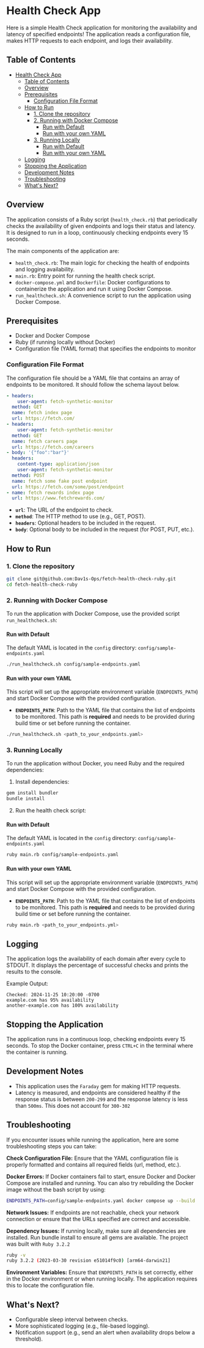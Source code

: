 # Health Check App

Here is a simple Health Check application for monitoring the availability and latency of specified endpoints! The application reads a configuration file, makes HTTP requests to each endpoint, and logs their availability.

## Table of Contents

- [Health Check App](#health-check-app)
  - [Table of Contents](#table-of-contents)
  - [Overview](#overview)
  - [Prerequisites](#prerequisites)
    - [Configuration File Format](#configuration-file-format)
  - [How to Run](#how-to-run)
    - [1. Clone the repository](#1-clone-the-repository)
    - [2. Running with Docker Compose](#2-running-with-docker-compose)
      - [Run with Default](#run-with-default)
      - [Run with your own YAML](#run-with-your-own-yaml)
    - [3. Running Locally](#3-running-locally)
      - [Run with Default](#run-with-default-1)
      - [Run with your own YAML](#run-with-your-own-yaml-1)
  - [Logging](#logging)
  - [Stopping the Application](#stopping-the-application)
  - [Development Notes](#development-notes)
  - [Troubleshooting](#troubleshooting)
  - [What's Next?](#whats-next)

## Overview

The application consists of a Ruby script (`health_check.rb`) that periodically checks the availability of given endpoints and logs their status and latency. It is designed to run in a loop, continuously checking endpoints every 15 seconds.

The main components of the application are:
- `health_check.rb`: The main logic for checking the health of endpoints and logging availability.
- `main.rb`: Entry point for running the health check script.
- `docker-compose.yml` and `Dockerfile`: Docker configurations to containerize the application and run it using Docker Compose.
- `run_healthcheck.sh`: A convenience script to run the application using Docker Compose.

## Prerequisites

- Docker and Docker Compose
- Ruby (if running locally without Docker)
- Configuration file (YAML format) that specifies the endpoints to monitor

### Configuration File Format
The configuration file should be a YAML file that contains an array of endpoints to be monitored. It should follow the schema layout below.

```yaml
- headers:
    user-agent: fetch-synthetic-monitor
  method: GET
  name: fetch index page
  url: https://fetch.com/
- headers:
    user-agent: fetch-synthetic-monitor
  method: GET
  name: fetch careers page
  url: https://fetch.com/careers
- body: '{"foo":"bar"}'
  headers:
    content-type: application/json
    user-agent: fetch-synthetic-monitor
  method: POST
  name: fetch some fake post endpoint
  url: https://fetch.com/some/post/endpoint
- name: fetch rewards index page
  url: https://www.fetchrewards.com/
```
- **`url`**: The URL of the endpoint to check.
- **`method`**: The HTTP method to use (e.g., GET, POST).
- **`headers`**: Optional headers to be included in the request.
- **`body`**: Optional body to be included in the request (for POST, PUT, etc.).

## How to Run

### 1. Clone the repository
```bash
git clone git@github.com:Dav1s-Ops/fetch-health-check-ruby.git
cd fetch-health-check-ruby
```

### 2. Running with Docker Compose
To run the application with Docker Compose, use the provided script `run_healthcheck.sh`:

#### Run with Default
The default YAML is located in the `config` directory: `config/sample-endpoints.yaml`
```bash
./run_healthcheck.sh config/sample-endpoints.yaml
```

#### Run with your own YAML
This script will set up the appropriate environment variable (`ENDPOINTS_PATH`) and start Docker Compose with the provided configuration.
- **`ENDPOINTS_PATH`**: Path to the YAML file that contains the list of endpoints to be monitored. This path is **required** and needs to be provided during build time or set before running the container.
```bash
./run_healthcheck.sh <path_to_your_endpoints.yaml>
```


### 3. Running Locally
To run the application without Docker, you need Ruby and the required dependencies:

1. Install dependencies:

```bash
gem install bundler
bundle install
```

2. Run the health check script:
#### Run with Default
The default YAML is located in the `config` directory: `config/sample-endpoints.yaml`
```bash
ruby main.rb config/sample-endpoints.yaml
```

#### Run with your own YAML
This script will set up the appropriate environment variable (`ENDPOINTS_PATH`) and start Docker Compose with the provided configuration.
- **`ENDPOINTS_PATH`**: Path to the YAML file that contains the list of endpoints to be monitored. This path is **required** and needs to be provided during build time or set before running the container.
```bash
ruby main.rb <path_to_your_endpoints.yml>
```

## Logging

The application logs the availability of each domain after every cycle to STDOUT. It displays the percentage of successful checks and prints the results to the console.

Example Output:
```
Checked: 2024-11-25 10:20:00 -0700
example.com has 95% availability
another-example.com has 100% availability
```

## Stopping the Application
The application runs in a continuous loop, checking endpoints every 15 seconds. To stop the Docker container, press `CTRL+C` in the terminal where the container is running.

## Development Notes
- This application uses the `Faraday` gem for making HTTP requests.
- Latency is measured, and endpoints are considered healthy if the response status is between `200-299` and the response latency is less than `500ms`. This does not account for `300-302`

## Troubleshooting

If you encounter issues while running the application, here are some troubleshooting steps you can take:

**Check Configuration File:** Ensure that the YAML configuration file is properly formatted and contains all required fields (url, method, etc.).

**Docker Errors:** If Docker containers fail to start, ensure Docker and Docker Compose are installed and running. You can also try rebuilding the Docker image without the bash script by using:

```bash
ENDPOINTS_PATH=config/sample-endpoints.yaml docker compose up --build
```

**Network Issues:** If endpoints are not reachable, check your network connection or ensure that the URLs specified are correct and accessible.

**Dependency Issues:** If running locally, make sure all dependencies are installed. Run bundle install to ensure all gems are available. The project was built with `Ruby 3.2.2`

```bash
ruby -v
ruby 3.2.2 (2023-03-30 revision e51014f9c0) [arm64-darwin21]
```

**Environment Variables:** Ensure that `ENDPOINTS_PATH` is set correctly, either in the Docker environment or when running locally. The application requires this to locate the configuration file.

## What's Next?
- Configurable sleep interval between checks.
- More sophisticated logging (e.g., file-based logging).
- Notification support (e.g., send an alert when availability drops below a threshold).
